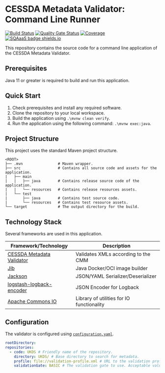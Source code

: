 # CESSDA Metadata Validator: Command Line Runner

[![Build Status](https://jenkins.cessda.eu/buildStatus/icon?job=cessda.cmv.console%2Fmain)](https://jenkins.cessda.eu/job/cessda.cmv.console/job/main/)
[![Quality Gate Status](https://sonarqube.cessda.eu/api/project_badges/measure?project=eu.cessda.cmv%3Acmv-console&metric=alert_status)](https://sonarqube.cessda.eu/dashboard?id=eu.cessda.cmv%3Acmv-console)
[![Coverage](https://sonarqube.cessda.eu/api/project_badges/measure?project=eu.cessda.cmv%3Acmv-console&metric=coverage)](https://sonarqube.cessda.eu/dashboard?id=eu.cessda.cmv%3Acmv-console)
[![SQAaaS badge shields.io](https://img.shields.io/badge/sqaaas%20software-silver-lightgrey)](https://api.eu.badgr.io/public/assertions/8SNeVp5IRnuOh-3slKwOMg "SQAaaS silver badge achieved")

This repository contains the source code for a command line application of the CESSDA Metadata Validator.

## Prerequisites

Java 11 or greater is required to build and run this application.

## Quick Start

1. Check prerequisites and install any required software.
2. Clone the repository to your local workspace.
3. Build the application using `.\mvnw clean verify`.
4. Run the application using the following command: `.\mvnw exec:java`.

## Project Structure

This project uses the standard Maven project structure.

```
<ROOT>
├── .mvn                # Maven wrapper.
├── src                 # Contains all source code and assets for the application.
|   ├── main
|   |   ├── java        # Contains release source code of the application.
|   |   └── resources   # Contains release resources assets.
|   └── test
|       ├── java        # Contains test source code.
|       └── resources   # Contains test resource assets.
└── target              # The output directory for the build.
```

## Technology Stack

Several frameworks are used in this application.

| Framework/Technology                                                              | Description                               |
|-----------------------------------------------------------------------------------|-------------------------------------------|
| [CESSDA Metadata Validator](https://cmv.cessda.eu)                                | Validates XMLs according to the CMM       | 
| [Jib](https://github.com/GoogleContainerTools/jib)                                | Java Docker/OCI image builder             |
| [Jackson](https://github.com/FasterXML/jackson)                                   | JSON/YAML Serializer/Deserializer         |
| [logstash-logback-encoder](https://github.com/logstash/logstash-logback-encoder/) | JSON Encoder for Logback                  |
| [Apache Commons IO](https://commons.apache.org/proper/commons-io/)                | Library of utilities for IO functionality |

## Configuration

The validator is configured using [`configuration.yaml`](src/main/resources/configuration.yaml).

```yaml
rootDirectory:
repositories:
  - code: UKDS # Friendly name of the repository.
    directory: UKDS/ # Base directory to search for metadata.
    profile: file://validation-profile.xml # URL to the validation profile.
    validationGate: BASIC # The validation gate to use. Acceptable values are BASIC, BASICPLUS, STANDARD, EXTENDED and STRICT.
```
